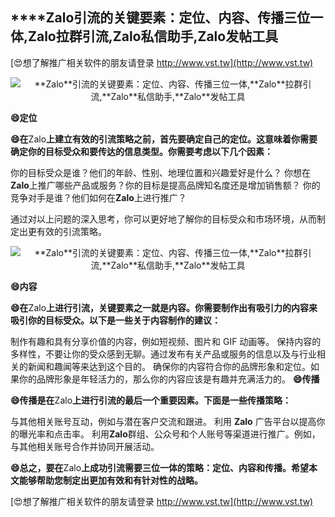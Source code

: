 ## ****Zalo**引流的关键要素：定位、内容、传播三位一体,**Zalo**拉群引流,**Zalo**私信助手,**Zalo**发帖工具**

[😍想了解推广相关软件的朋友请登录 http://www.vst.tw](http://www.vst.tw)

 <center><img src="https://vst.tw/MP4/tuiguang/png/3.png" alt="**Zalo**引流的关键要素：定位、内容、传播三位一体,**Zalo**拉群引流,**Zalo**私信助手,**Zalo**发帖工具"></center>

**😄定位**

**😄在**Zalo**上建立有效的引流策略之前，首先要确定自己的定位。这意味着你需要确定你的目标受众和要传达的信息类型。你需要考虑以下几个因素：**

你的目标受众是谁？他们的年龄、性别、地理位置和兴趣爱好是什么？
你想在**Zalo**上推广哪些产品或服务？你的目标是提高品牌知名度还是增加销售额？
你的竞争对手是谁？他们如何在**Zalo**上进行推广？

通过对以上问题的深入思考，你可以更好地了解你的目标受众和市场环境，从而制定出更有效的引流策略。

 <center><img src="https://vst.tw/MP4/tuiguang/png/3.png" alt="**Zalo**引流的关键要素：定位、内容、传播三位一体,**Zalo**拉群引流,**Zalo**私信助手,**Zalo**发帖工具"></center>

**😄内容**

**😄在**Zalo**上进行引流，关键要素之一就是内容。你需要制作出有吸引力的内容来吸引你的目标受众。以下是一些关于内容制作的建议：**

制作有趣和具有分享价值的内容，例如短视频、图片和 GIF 动画等。
保持内容的多样性，不要让你的受众感到无聊。通过发布有关产品或服务的信息以及与行业相关的新闻和趣闻等来达到这个目的。
确保你的内容符合你的品牌形象和定位。如果你的品牌形象是年轻活力的，那么你的内容应该是有趣并充满活力的。
**😄传播**

**😄传播是在**Zalo**上进行引流的最后一个重要因素。下面是一些传播策略：**

与其他相关账号互动，例如与潜在客户交流和跟进。
利用 **Zalo** 广告平台以提高你的曝光率和点击率。
利用**Zalo**群组、公众号和个人账号等渠道进行推广。例如，与其他相关账号合作并协同开展活动。

**😄总之，要在**Zalo**上成功引流需要三位一体的策略：定位、内容和传播。希望本文能够帮助您制定出更加有效和有针对性的战略。**

[😍想了解推广相关软件的朋友请登录 http://www.vst.tw](http://www.vst.tw)



